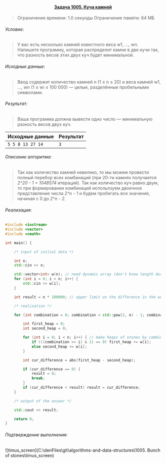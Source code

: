 #### <div align="center"> [Задача 1005. Куча камней](https://acm.timus.ru/problem.aspx?space=1&num=1005) </div>

>Ограничение времени: 1.0 секунды
>Ограничение памяти: 64 МБ

###### Условие:

> У вас есть несколько камней известного веса w1, …, wn. Напишите программу, которая распределит камни в две кучи так, что разность весов этих двух куч будет минимальной.

###### Исходные данные:

> Ввод содержит количество камней n (1 ≤ n ≤ 20) и веса камней w1, …, wn (1 ≤ wi ≤ 100 000) — целые, разделённые пробельными символами.

###### Результат:

> Ваша программа должна вывести одно число — минимальную разность весов двух куч. 

| Исходные данные   | Результат |
| ----------------- | :-------- |
| `5 5 8 13 27 14 ` | `3`       |

###### Описание алгоритма:

> Так как количество камней невелико, то мы можем провести полный перебор всех комбинаций (при 20-ти камнях получается *2^20 - 1 = 1048574* итераций). Так как количество куч равно двум, то при формировании комбинаций испольлзуем двоичное представление числа *2^n - 1* и будем пробегать все значения, начиная с 0 до *2^n - 2*.

###### Реализация:

```cpp
#include <iostream>
#include <vector>
#include <cmath>

int main() {

    /* input of initial data */

    int n;
    std::cin >> n;

    std::vector<int> w(n); // need dynamic array (don't know length during program execution)
    for (int i = 0; i < n; i++) {
        std::cin >> w[i];
    }

    int result = n * 100000; // upper limit on the difference in the weights of two heaps

    /* realization */

    for (int combination = 0; combination < std::pow(2, n) - 1; combination++) { // enumeration of all possible combinations in two heaps

        int first_heap = 0;
        int second_heap = 0;

        for (int i = 0; i < n; i++) { // make heaps of stones by combination
            if (((combination >> i) & 1) == 0) first_heap += w[i];
            else second_heap += w[i];
        }

        int cur_difference = abs(first_heap - second_heap);

        if (cur_difference == 0) {
            result = 0;
            break;
        }
        if (cur_difference < result) result = cur_difference;
    }

    /* output of the answer */

    std::cout << result;

    return 0;
}

```

###### Подтверждение выполнения:

![timus_screen](C:\denFiles\git\algorithms-and-data-structures\1005. Bunch of stones\timus_screen)
